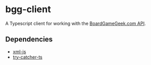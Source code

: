 # bgg-client

A Typescript client for working with the [BoardGameGeek.com API](https://boardgamegeek.com/wiki/page/BGG_XML_API2).

## Dependencies

- [xml-js](https://github.com/nashwaan/xml-js)
- [try-catcher-ts](https://github.com/ghall89/try-catcher-ts)
